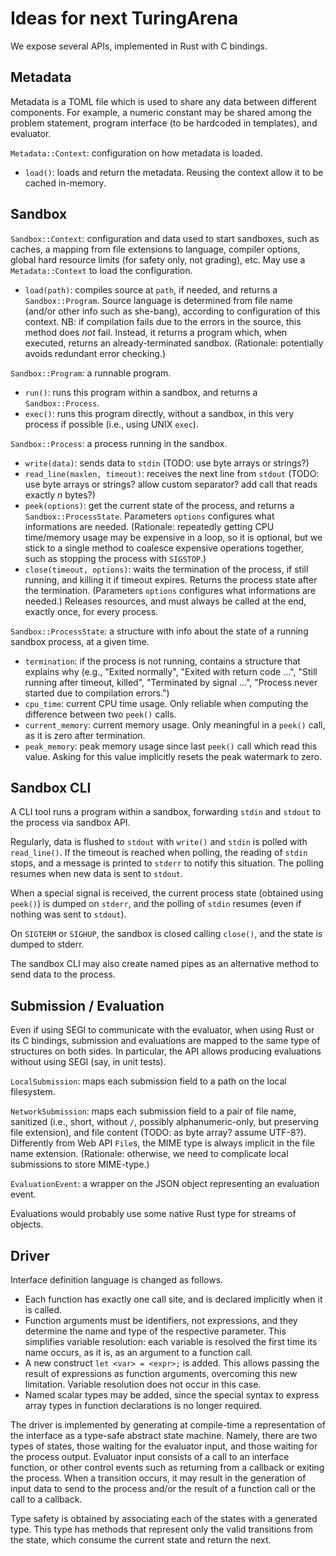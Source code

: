 # Ideas for next TuringArena

We expose several APIs, implemented in Rust with C bindings.

## Metadata

Metadata is a TOML file which is used to share any data between different components.
For example, a numeric constant may be shared among the problem statement, program interface (to be hardcoded in templates), and evaluator.

`Metadata::Context`: configuration on how metadata is loaded.

* `load()`: loads and return the metadata. Reusing the context allow it to be cached in-memory.

## Sandbox

`Sandbox::Context`: configuration and data used to start sandboxes,
such as caches, a mapping from file extensions to language, compiler options, global hard resource limits (for safety only, not grading), etc.
May use a `Metadata::Context` to load the configuration.

* `load(path)`: compiles source at `path`, if needed, and returns a `Sandbox::Program`. Source language is determined from file name (and/or other info such as she-bang), according to configuration of this context. NB: if compilation fails due to the errors in the source, this method does *not* fail. Instead, it returns a program which, when executed, returns an already-terminated sandbox. (Rationale: potentially avoids redundant error checking.)

`Sandbox::Program`: a runnable program.

* `run()`: runs this program within a sandbox, and returns a `Sandbox::Process`.
* `exec()`: runs this program directly, without a sandbox, in this very process if possible (i.e., using UNIX `exec`).

`Sandbox::Process`: a process running in the sandbox.

* `write(data)`: sends data to `stdin` (TODO: use byte arrays or strings?)
* `read_line(maxlen, timeout)`: receives the next line from `stdout` (TODO: use byte arrays or strings? allow custom separator? add call that reads exactly *n* bytes?)
* `peek(options)`: get the current state of the process, and returns a `Sandbox::ProcessState`. Parameters `options` configures what informations are needed. (Rationale: repeatedly getting CPU time/memory usage may be expensive in a loop, so it is optional, but we stick to a single method to coalesce expensive operations together, such as stopping the process with `SIGSTOP`.)
* `close(timeout, options)`: waits the termination of the process, if still running, and killing it if timeout expires. Returns the process state after the termination. (Parameters `options` configures what informations are needed.) Releases resources, and must always be called at the end, exactly once, for every process.

`Sandbox::ProcessState`: a structure with info about the state of a running sandbox process, at a given time.

* `termination`: if the process is not running, contains a structure that explains why (e.g., "Exited normally", "Exited with return code ...", "Still running after timeout, killed", "Terminated by signal ...", "Process never started due to compilation errors.")
* `cpu_time`: current CPU time usage. Only reliable when computing the difference between two `peek()` calls.
* `current_memory`: current memory usage. Only meaningful in a `peek()` call, as it is zero after termination.
* `peak_memory`: peak memory usage since last `peek()` call which read this value. Asking for this value implicitly resets the peak watermark to zero.


## Sandbox CLI

A CLI tool runs a program within a sandbox, forwarding `stdin` and `stdout` to the process via sandbox API.

Regularly, data is flushed to `stdout` with `write()` and `stdin` is polled with `read_line()`.
If the timeout is reached when polling, the reading of `stdin` stops, and a message is printed to `stderr` to notify this situation.
The polling resumes when new data is sent to `stdout`.

When a special signal is received, the current process state (obtained using `peek()`) is dumped on `stderr`, and the polling of `stdin` resumes (even if nothing was sent to `stdout`).

On `SIGTERM` or `SIGHUP`, the sandbox is closed calling `close()`, and the state is dumped to stderr.

The sandbox CLI may also create named pipes as an alternative method to send data to the process.

## Submission / Evaluation

Even if using SEGI to communicate with the evaluator,
when using Rust or its C bindings, submission and evaluations are mapped to the same type of structures on both sides.
In particular, the API allows producing evaluations without using SEGI (say, in unit tests).

`LocalSubmission`: maps each submission field to a path on the local filesystem.

`NetworkSubmission`: maps each submission field to a pair of file name, sanitized (i.e., short, without `/`, possibly alphanumeric-only, but preserving file extension), and file content (TODO: as byte array? assume UTF-8?). Differently from Web API `File`s, the MIME type is always implicit in the file name extension. (Rationale: otherwise, we need to complicate local submissions to store MIME-type.)

`EvaluationEvent`: a wrapper on the JSON object representing an evaluation event.

Evaluations would probably use some native Rust type for streams of objects.

## Driver

Interface definition language is changed as follows.

* Each function has exactly one call site, and is declared implicitly when it is called.
* Function arguments must be identifiers, not expressions, and they determine the name and type of the respective parameter.
This simplifies variable resolution: each variable is resolved the first time its name occurs, as it is, as an argument to a function call.
* A new construct `let <var> = <expr>;` is added.
This allows passing the result of expressions as function arguments, overcoming this new limitation.
Variable resolution does not occur in this case.
* Named scalar types may be added, since the special syntax to express array types in function declarations is no longer required.

The driver is implemented by generating at compile-time a representation of the interface as a type-safe abstract state machine.
Namely, there are two types of states, those waiting for the evaluator input, and those waiting for the process output.
Evaluator input consists of a call to an interface function, or other control events such as returning from a callback or exiting the process.
When a transition occurs, it may result in the generation of input data to send to the process and/or the result of a function call or the call to a callback.

Type safety is obtained by associating each of the states with a generated type.
This type has methods that represent only the valid transitions from the state, which consume the current state and return the next.
